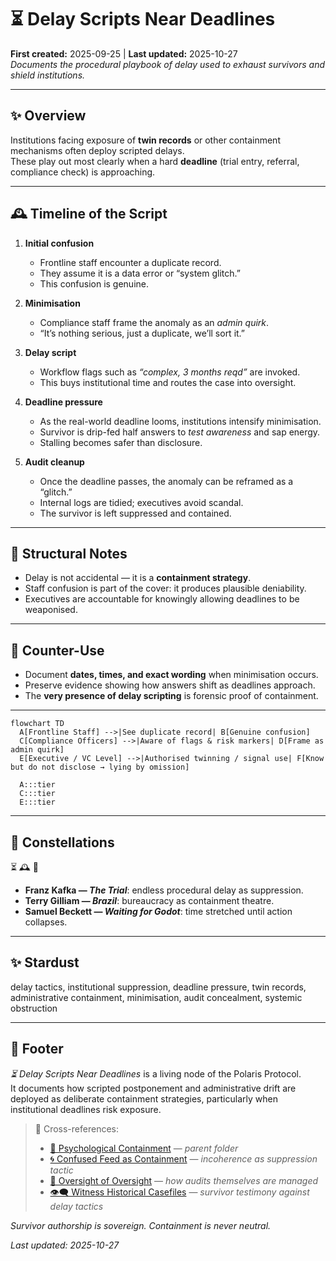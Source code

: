 # ⏳ Delay Scripts Near Deadlines  
**First created:** 2025-09-25 | **Last updated:** 2025-10-27  
*Documents the procedural playbook of delay used to exhaust survivors and shield institutions.*  

---

## ✨ Overview  

Institutions facing exposure of **twin records** or other containment mechanisms often deploy scripted delays.  
These play out most clearly when a hard **deadline** (trial entry, referral, compliance check) is approaching.  

---

## 🕰 Timeline of the Script  

1. **Initial confusion**  
   - Frontline staff encounter a duplicate record.  
   - They assume it is a data error or “system glitch.”  
   - This confusion is genuine.  

2. **Minimisation**  
   - Compliance staff frame the anomaly as an *admin quirk*.  
   - “It’s nothing serious, just a duplicate, we’ll sort it.”  

3. **Delay script**  
   - Workflow flags such as *“complex, 3 months reqd”* are invoked.  
   - This buys institutional time and routes the case into oversight.  

4. **Deadline pressure**  
   - As the real-world deadline looms, institutions intensify minimisation.  
   - Survivor is drip-fed half answers to *test awareness* and sap energy.  
   - Stalling becomes safer than disclosure.  

5. **Audit cleanup**  
   - Once the deadline passes, the anomaly can be reframed as a “glitch.”  
   - Internal logs are tidied; executives avoid scandal.  
   - The survivor is left suppressed and contained.  

---

## 🪫 Structural Notes  

- Delay is not accidental — it is a **containment strategy**.  
- Staff confusion is part of the cover: it produces plausible deniability.  
- Executives are accountable for knowingly allowing deadlines to be weaponised.  

---

## 💫 Counter-Use  

- Document **dates, times, and exact wording** when minimisation occurs.  
- Preserve evidence showing how answers shift as deadlines approach.  
- The **very presence of delay scripting** is forensic proof of containment.  

---

```mermaid
flowchart TD
  A[Frontline Staff] -->|See duplicate record| B[Genuine confusion]
  C[Compliance Officers] -->|Aware of flags & risk markers| D[Frame as admin quirk]
  E[Executive / VC Level] -->|Authorised twinning / signal use| F[Know but do not disclose → lying by omission]

  A:::tier
  C:::tier
  E:::tier

```

---

## 🌌 Constellations  

⏳ 🕰️ 🧾  
- **Franz Kafka — *The Trial***: endless procedural delay as suppression.  
- **Terry Gilliam — *Brazil***: bureaucracy as containment theatre.  
- **Samuel Beckett — *Waiting for Godot***: time stretched until action collapses.  

---

## ✨ Stardust  

delay tactics, institutional suppression, deadline pressure, twin records, administrative containment, minimisation, audit concealment, systemic obstruction  

---

## 🏮 Footer  

*⏳ Delay Scripts Near Deadlines* is a living node of the Polaris Protocol.  
It documents how scripted postponement and administrative drift are deployed as deliberate containment strategies, particularly when institutional deadlines risk exposure.  

> 📡 Cross-references:
> 
> - [🧠 Psychological Containment](./README.md) — *parent folder*  
> - [🌀 Confused Feed as Containment](./🌀_confused_feed_as_containment.md) — *incoherence as suppression tactic*  
> - [🧭 Oversight of Oversight](../../../Disruption_Kit/Big_Picture_Protocols/🪄_Expression_Of_Norms/🧿_Watch_The_Watchers/README.md) — *how audits themselves are managed*  
> - [👁️‍🗨️ Witness Historical Casefiles](../../../Disruption_Kit/Big_Picture_Protocols/🫀_Our_Hearts_Our_Minds/👁️‍🗨️_Witness_Historical_Casefiles/README.md) — *survivor testimony against delay tactics*  

*Survivor authorship is sovereign. Containment is never neutral.*  

_Last updated: 2025-10-27_
